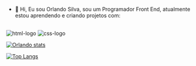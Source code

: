 - 👋 Hi,
  Eu  sou Orlando Silva, sou um Programador Front End, atualmente estou aprendendo e criando projetos com:
  <br>
  <br>
 <img src="https://img.shields.io/badge/HTML5-E34F26?style=for-the-badge&logo=html5&logoColor=white" alt="html-logo" />
  
 <img src="https://img.shields.io/badge/CSS3-1572B6?style=for-the-badge&logo=css3&logoColor=white" alt="css-logo" />

[![ Orlando stats ](https://github-readme-stats.vercel.app/api?username=Orlando0292)](https://github.com/anuraghazra/github-readme-stats)

[![Top Langs](https://github-readme-stats.vercel.app/api/top-langs/?username=Orlando0292)](https://github.com/anuraghazra/github-readme-stats)
